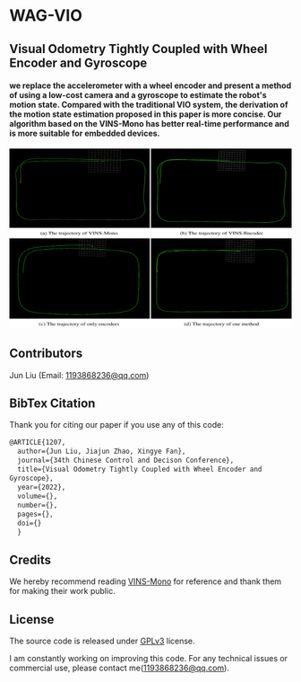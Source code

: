 # WAG-VIO
## Visual Odometry Tightly Coupled with Wheel Encoder and Gyroscope
#### we replace the accelerometer with a wheel encoder and present a method of using a low-cost camera and a gyroscope to estimate the robot's motion state. Compared with the traditional VIO system, the derivation of the motion state estimation proposed in this paper is more concise. Our algorithm based on the VINS-Mono has better real-time performance and is more suitable for embedded devices.

<p align='left'>
  <img src="./images/pic3.png" alt="drawing" height="320" width="600"/>
</p>

<!-- <p align='left'>
  <img src="./images/pic4.png" alt="drawing" height="280" width="600"/>
</p> -->


<!-- <p align='center'>
	<img src="./doc/seg_01.gif" alt="drawing" width="200"/>
	<img src="./doc/seg_02.gif" alt="drawing" width="200"/>
	<img src="./doc/lidar_odometry.gif" alt="drawing" width="200"/>
	<img src="./doc/mapping.gif" alt="drawing" width="200"/>
</p> -->

## Contributors

Jun Liu (Email: [1193868236@qq.com](1193868236@qq.com))

## BibTex Citation

Thank you for citing our paper if you use any of this code: 
```
@ARTICLE{1207,
  author={Jun Liu, Jiajun Zhao, Xingye Fan},
  journal={34th Chinese Control and Decison Conference}, 
  title={Visual Odometry Tightly Coupled with Wheel Encoder and Gyroscope}, 
  year={2022},
  volume={},
  number={},
  pages={},
  doi={}
  }
```

## Credits

We hereby recommend reading [VINS-Mono](https://github.com/HKUST-Aerial-Robotics/VINS-Mono.git) for reference and thank them for making their work public.

## License

The source code is released under [GPLv3](http://www.gnu.org/licenses/) license.

I am constantly working on improving this code. For any technical issues or commercial use, please contact me(1193868236@qq.com).
